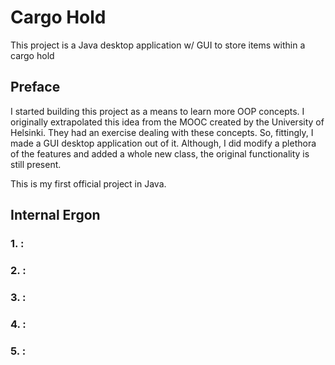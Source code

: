 # Cargo Hold

This project is a Java desktop application w/ GUI to store items within a cargo hold

## Preface

I started building this project as a means to learn more OOP concepts. I originally extrapolated this idea from the MOOC created by the University of Helsinki. They had an exercise dealing with these concepts. So, fittingly, I made a GUI desktop application out of it. Although, I did modify a plethora of the features and added a whole new class, the original functionality is still present. 

This is my first official project in Java.

## Internal Ergon

### 1. :

### 2. :

### 3. :

### 4. :

### 5. :

